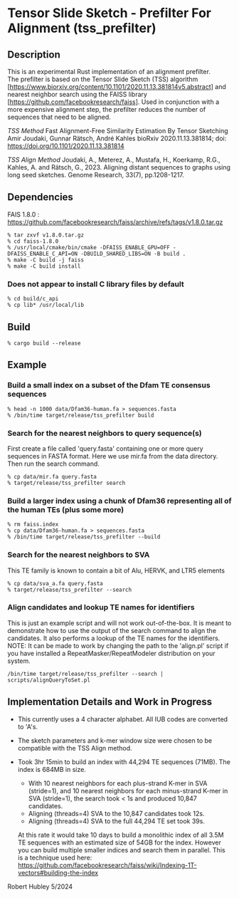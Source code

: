 
# Tensor Slide Sketch - Prefilter For Alignment (tss_prefilter)

## Description

This is an experimental Rust implementation of an alignment prefilter.  
The prefilter is based on the Tensor Slide Sketch (TSS) algorithm [https://www.biorxiv.org/content/10.1101/2020.11.13.381814v5.abstract]
and nearest neighbor search using the FAISS library [https://github.com/facebookresearch/faiss]. Used in conjunction 
with a more expensive alignment step, the prefilter reduces the number of sequences that need to be aligned. 

*TSS Method*
Fast Alignment-Free Similarity Estimation By Tensor Sketching
Amir Joudaki, Gunnar Rätsch, André Kahles
bioRxiv 2020.11.13.381814; doi: https://doi.org/10.1101/2020.11.13.381814

*TSS Align Method*
Joudaki, A., Meterez, A., Mustafa, H., Koerkamp, R.G., Kahles, A. and Rätsch, G., 2023. 
Aligning distant sequences to graphs using long seed sketches. Genome Research, 33(7), pp.1208-1217.


## Dependencies

FAIS 1.8.0  : https://github.com/facebookresearch/faiss/archive/refs/tags/v1.8.0.tar.gz

```
% tar zxvf v1.8.0.tar.gz
% cd faiss-1.8.0
% /usr/local/cmake/bin/cmake -DFAISS_ENABLE_GPU=OFF -DFAISS_ENABLE_C_API=ON -DBUILD_SHARED_LIBS=ON -B build .
% make -C build -j faiss
% make -C build install
```
### Does not appear to install C library files by default

```
% cd build/c_api
% cp lib* /usr/local/lib
```

## Build

```
% cargo build --release
```

## Example

### Build a small index on a subset of the Dfam TE consensus sequences

```
% head -n 1000 data/Dfam36-human.fa > sequences.fasta
% /bin/time target/release/tss_prefilter build
```

### Search for the nearest neighbors to query sequence(s)

First create a file called 'query.fasta' containing one or more query sequences in FASTA format.
Here we use mir.fa from the data directory.
Then run the search command.

```
% cp data/mir.fa query.fasta
% target/release/tss_prefilter search
```

### Build a larger index using a chunk of Dfam36 representing all of the human TEs (plus some more)

```
% rm faiss.index
% cp data/Dfam36-human.fa > sequences.fasta
% /bin/time target/release/tss_prefilter --build
```

### Search for the nearest neighbors to SVA
This TE family is known to contain a bit of Alu, HERVK, and LTR5 elements

```
% cp data/sva_a.fa query.fasta
% target/release/tss_prefilter --search  
```

### Align candidates and lookup TE names for identifiers
This is just an example script and will not work out-of-the-box.  It is meant to
demonstrate how to use the output of the search command to align the candidates.
It also performs a lookup of the TE names for the identifiers.  NOTE: It can be
made to work by changing the path to the 'align.pl' script if you have
installed a RepeatMasker/RepeatModeler distribution on your system.

```
/bin/time target/release/tss_prefilter --search | scripts/alignQueryToSet.pl
```

## Implementation Details and Work in Progress

 * This currently uses a 4 character alphabet.  All IUB codes are converted to 'A's.
 * The sketch parameters and k-mer window size were chosen to be compatible with the
   TSS Align method. 
 * Took 3hr 15min to build an index with 44,294 TE sequences (71MB).  The
   index is 684MB in size.
      - With 10 nearest neighbors for each plus-strand K-mer in SVA (stride=1), and 
        10 nearest neighbors for each minus-strand K-mer in SVA (stride=1), the search
        took < 1s and produced 10,847 candidates.
      - Aligning (threads=4) SVA to the 10,847 candidates took 12s.
      - Aligning (threads=4) SVA to the full 44,294 TE set took 39s.

   At this rate it would take 10 days to build a monolithic index of all 3.5M TE sequences with
   an estimated size of 54GB for the index.
   However you can build multiple smaller indices and search them in parallel.  This is a
   technique used here: https://github.com/facebookresearch/faiss/wiki/Indexing-1T-vectors#building-the-index

   

Robert Hubley 5/2024

